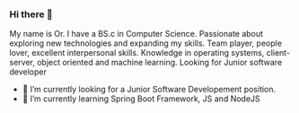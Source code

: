### Hi there 👋


My name is Or. I have a BS.c  in Computer Science. Passionate about exploring new technologies
and expanding my skills. Team player, people lover, excellent interpersonal skills.
Knowledge in operating systems, client-server, object oriented and machine learning.
Looking for Junior software developer 

- 🔭 I’m currently looking for a Junior Software Developement position.
- 🌱 I’m currently learning Spring Boot Framework, JS and NodeJS
